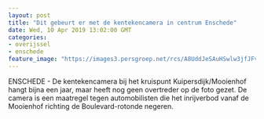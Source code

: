 ```yaml
---
layout: post
title: "Dit gebeurt er met de kentekencamera in centrum Enschede"
date: Wed, 10 Apr 2019 13:02:00 GMT
categories: 
- overijssel 
- enschede 
feature_image: "https://images3.persgroep.net/rcs/A8UddJeSAuHSwlw3jfJFvwZFrr0/diocontent/123686569/_fitwidth/400/?appId=21791a8992982cd8da851550a453bd7f&quality=0.7"
---
```


ENSCHEDE - De kentekencamera bij het kruispunt Kuipersdijk/Mooienhof hangt bijna een jaar, maar heeft nog geen overtreder op de foto gezet. De camera is een maatregel tegen automobilisten die het inrijverbod vanaf de Mooienhof richting de Boulevard-rotonde negeren.
